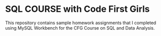 # SQL COURSE with Code First Girls
This repository contains sample homework assignments that I completed using MySQL Workbench for the CFG Course on SQL and Data Analysis.
